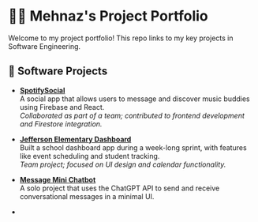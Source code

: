 # 👩‍💻 Mehnaz's Project Portfolio

Welcome to my project portfolio! This repo links to my key projects in Software Engineering.

## 🔧 Software Projects

- **[SpotifySocial](https://github.com/3amBEANS/SpotifySocial.git)**  
  A social app that allows users to message and discover music buddies using Firebase and React.  
  _Collaborated as part of a team; contributed to frontend development and Firestore integration._

- **[Jefferson Elementary Dashboard](https://github.com/jvrieger/launch25-swe-week1-team3.git)**  
  Built a school dashboard app during a week-long sprint, with features like event scheduling and student tracking.  
  _Team project; focused on UI design and calendar functionality._

- **[Message Mini Chatbot](https://github.com/Mehnaz300/Message-mini-project.git)**  
  A solo project that uses the ChatGPT API to send and receive conversational messages in a minimal UI.
- 
